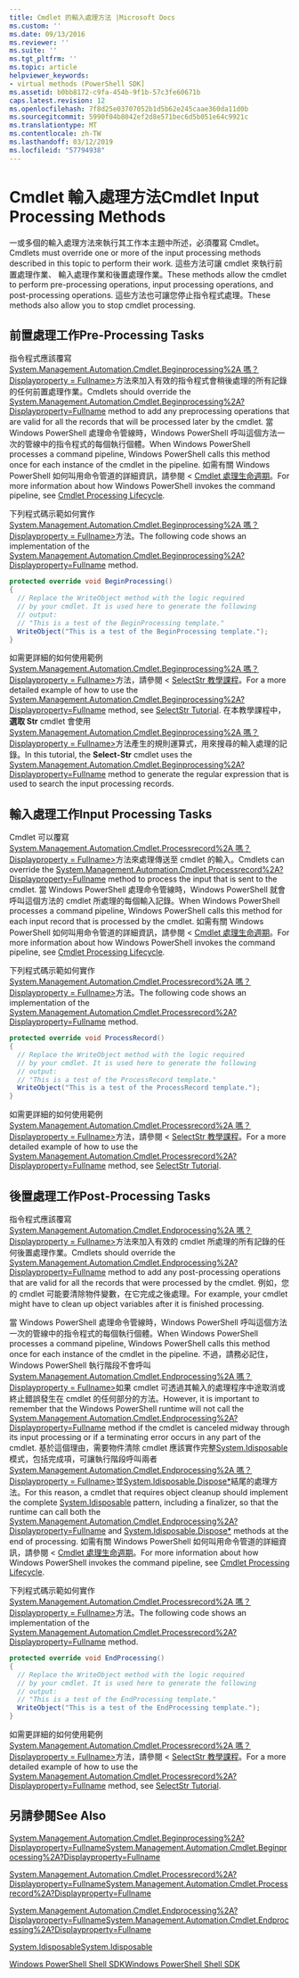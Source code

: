 ```yaml
---
title: Cmdlet 的輸入處理方法 |Microsoft Docs
ms.custom: ''
ms.date: 09/13/2016
ms.reviewer: ''
ms.suite: ''
ms.tgt_pltfrm: ''
ms.topic: article
helpviewer_keywords:
- virtual methods (PowerShell SDK]
ms.assetid: b0bb8172-c9fa-454b-9f1b-57c3fe60671b
caps.latest.revision: 12
ms.openlocfilehash: 7f8d25e03707052b1d5b62e245caae360da11d0b
ms.sourcegitcommit: 5990f04b8042ef2d8e571bec6d5b051e64c9921c
ms.translationtype: MT
ms.contentlocale: zh-TW
ms.lasthandoff: 03/12/2019
ms.locfileid: "57794938"
---
```

# <a name="cmdlet-input-processing-methods"></a><span data-ttu-id="3c5b8-102">Cmdlet 輸入處理方法</span><span class="sxs-lookup"><span data-stu-id="3c5b8-102">Cmdlet Input Processing Methods</span></span>

<span data-ttu-id="3c5b8-103">一或多個的輸入處理方法來執行其工作本主題中所述，必須覆寫 Cmdlet。</span><span class="sxs-lookup"><span data-stu-id="3c5b8-103">Cmdlets must override one or more of the input processing methods described in this topic to perform their work.</span></span> <span data-ttu-id="3c5b8-104">這些方法可讓 cmdlet 來執行前置處理作業、 輸入處理作業和後置處理作業。</span><span class="sxs-lookup"><span data-stu-id="3c5b8-104">These methods allow the cmdlet to perform pre-processing operations, input processing operations, and post-processing operations.</span></span> <span data-ttu-id="3c5b8-105">這些方法也可讓您停止指令程式處理。</span><span class="sxs-lookup"><span data-stu-id="3c5b8-105">These methods also allow you to stop cmdlet processing.</span></span>

## <a name="pre-processing-tasks"></a><span data-ttu-id="3c5b8-106">前置處理工作</span><span class="sxs-lookup"><span data-stu-id="3c5b8-106">Pre-Processing Tasks</span></span>

<span data-ttu-id="3c5b8-107">指令程式應該覆寫[System.Management.Automation.Cmdlet.Beginprocessing%2A 嗎？Displayproperty = Fullname>](/dotnet/api/system.management.automation.cmdlet.beginprocessing?view=powershellsdk-1.1.0)方法來加入有效的指令程式會稍後處理的所有記錄的任何前置處理作業。</span><span class="sxs-lookup"><span data-stu-id="3c5b8-107">Cmdlets should override the [System.Management.Automation.Cmdlet.Beginprocessing%2A?Displayproperty=Fullname](/dotnet/api/system.management.automation.cmdlet.beginprocessing?view=powershellsdk-1.1.0) method to add any preprocessing operations that are valid for all the records that will be processed later by the cmdlet.</span></span> <span data-ttu-id="3c5b8-108">當 Windows PowerShell 處理命令管線時，Windows PowerShell 呼叫這個方法一次的管線中的指令程式的每個執行個體。</span><span class="sxs-lookup"><span data-stu-id="3c5b8-108">When Windows PowerShell processes a command pipeline, Windows PowerShell calls this method once for each instance of the cmdlet in the pipeline.</span></span> <span data-ttu-id="3c5b8-109">如需有關 Windows PowerShell 如何叫用命令管道的詳細資訊，請參閱 < [Cmdlet 處理生命週期](https://msdn.microsoft.com/en-us/3202f55c-314d-4ac3-ad78-4c7ca72253c5)。</span><span class="sxs-lookup"><span data-stu-id="3c5b8-109">For more information about how Windows PowerShell invokes the command pipeline, see [Cmdlet Processing Lifecycle](https://msdn.microsoft.com/en-us/3202f55c-314d-4ac3-ad78-4c7ca72253c5).</span></span>

<span data-ttu-id="3c5b8-110">下列程式碼示範如何實作[System.Management.Automation.Cmdlet.Beginprocessing%2A 嗎？Displayproperty = Fullname>](/dotnet/api/system.management.automation.cmdlet.beginprocessing?view=powershellsdk-1.1.0)方法。</span><span class="sxs-lookup"><span data-stu-id="3c5b8-110">The following code shows an implementation of the [System.Management.Automation.Cmdlet.Beginprocessing%2A?Displayproperty=Fullname](/dotnet/api/system.management.automation.cmdlet.beginprocessing?view=powershellsdk-1.1.0) method.</span></span>

```csharp
protected override void BeginProcessing()
{
  // Replace the WriteObject method with the logic required
  // by your cmdlet. It is used here to generate the following
  // output:
  // "This is a test of the BeginProcessing template."
  WriteObject("This is a test of the BeginProcessing template.");
}
```

<span data-ttu-id="3c5b8-111">如需更詳細的如何使用範例[System.Management.Automation.Cmdlet.Beginprocessing%2A 嗎？Displayproperty = Fullname>](/dotnet/api/system.management.automation.cmdlet.beginprocessing?view=powershellsdk-1.1.0)方法，請參閱 < [SelectStr 教學課程](./selectstr-tutorial.md)。</span><span class="sxs-lookup"><span data-stu-id="3c5b8-111">For a more detailed example of how to use the [System.Management.Automation.Cmdlet.Beginprocessing%2A?Displayproperty=Fullname](/dotnet/api/system.management.automation.cmdlet.beginprocessing?view=powershellsdk-1.1.0) method, see [SelectStr Tutorial](./selectstr-tutorial.md).</span></span> <span data-ttu-id="3c5b8-112">在本教學課程中，**選取 Str** cmdlet 會使用[System.Management.Automation.Cmdlet.Beginprocessing%2A 嗎？Displayproperty = Fullname>](/dotnet/api/system.management.automation.cmdlet.beginprocessing?view=powershellsdk-1.1.0)方法產生的規則運算式，用來搜尋的輸入處理的記錄。</span><span class="sxs-lookup"><span data-stu-id="3c5b8-112">In this tutorial, the **Select-Str** cmdlet uses the [System.Management.Automation.Cmdlet.Beginprocessing%2A?Displayproperty=Fullname](/dotnet/api/system.management.automation.cmdlet.beginprocessing?view=powershellsdk-1.1.0) method to generate the regular expression that is used to search the input processing records.</span></span>

## <a name="input-processing-tasks"></a><span data-ttu-id="3c5b8-113">輸入處理工作</span><span class="sxs-lookup"><span data-stu-id="3c5b8-113">Input Processing Tasks</span></span>

<span data-ttu-id="3c5b8-114">Cmdlet 可以覆寫[System.Management.Automation.Cmdlet.Processrecord%2A 嗎？Displayproperty = Fullname>](/dotnet/api/system.management.automation.cmdlet.processrecord?view=powershellsdk-1.1.0)方法來處理傳送至 cmdlet 的輸入。</span><span class="sxs-lookup"><span data-stu-id="3c5b8-114">Cmdlets can override the [System.Management.Automation.Cmdlet.Processrecord%2A?Displayproperty=Fullname](/dotnet/api/system.management.automation.cmdlet.processrecord?view=powershellsdk-1.1.0) method to process the input that is sent to the cmdlet.</span></span> <span data-ttu-id="3c5b8-115">當 Windows PowerShell 處理命令管線時，Windows PowerShell 就會呼叫這個方法的 cmdlet 所處理的每個輸入記錄。</span><span class="sxs-lookup"><span data-stu-id="3c5b8-115">When Windows PowerShell processes a command pipeline, Windows PowerShell calls this method for each input record that is processed by the cmdlet.</span></span> <span data-ttu-id="3c5b8-116">如需有關 Windows PowerShell 如何叫用命令管道的詳細資訊，請參閱 < [Cmdlet 處理生命週期](https://msdn.microsoft.com/en-us/3202f55c-314d-4ac3-ad78-4c7ca72253c5)。</span><span class="sxs-lookup"><span data-stu-id="3c5b8-116">For more information about how Windows PowerShell invokes the command pipeline, see [Cmdlet Processing Lifecycle](https://msdn.microsoft.com/en-us/3202f55c-314d-4ac3-ad78-4c7ca72253c5).</span></span>

<span data-ttu-id="3c5b8-117">下列程式碼示範如何實作[System.Management.Automation.Cmdlet.Processrecord%2A 嗎？Displayproperty = Fullname>](/dotnet/api/system.management.automation.cmdlet.processrecord?view=powershellsdk-1.1.0)方法。</span><span class="sxs-lookup"><span data-stu-id="3c5b8-117">The following code shows an implementation of the [System.Management.Automation.Cmdlet.Processrecord%2A?Displayproperty=Fullname](/dotnet/api/system.management.automation.cmdlet.processrecord?view=powershellsdk-1.1.0) method.</span></span>

```csharp
protected override void ProcessRecord()
{
  // Replace the WriteObject method with the logic required
  // by your cmdlet. It is used here to generate the following
  // output:
  // "This is a test of the ProcessRecord template."
  WriteObject("This is a test of the ProcessRecord template.");
}
```

<span data-ttu-id="3c5b8-118">如需更詳細的如何使用範例[System.Management.Automation.Cmdlet.Processrecord%2A 嗎？Displayproperty = Fullname>](/dotnet/api/system.management.automation.cmdlet.processrecord?view=powershellsdk-1.1.0)方法，請參閱 < [SelectStr 教學課程](./selectstr-tutorial.md)。</span><span class="sxs-lookup"><span data-stu-id="3c5b8-118">For a more detailed example of how to use the [System.Management.Automation.Cmdlet.Processrecord%2A?Displayproperty=Fullname](/dotnet/api/system.management.automation.cmdlet.processrecord?view=powershellsdk-1.1.0) method, see [SelectStr Tutorial](./selectstr-tutorial.md).</span></span>

## <a name="post-processing-tasks"></a><span data-ttu-id="3c5b8-119">後置處理工作</span><span class="sxs-lookup"><span data-stu-id="3c5b8-119">Post-Processing Tasks</span></span>

<span data-ttu-id="3c5b8-120">指令程式應該覆寫[System.Management.Automation.Cmdlet.Endprocessing%2A 嗎？Displayproperty = Fullname>](/dotnet/api/system.management.automation.cmdlet.endprocessing?view=powershellsdk-1.1.0)方法來加入有效的 cmdlet 所處理的所有記錄的任何後置處理作業。</span><span class="sxs-lookup"><span data-stu-id="3c5b8-120">Cmdlets should override the [System.Management.Automation.Cmdlet.Endprocessing%2A?Displayproperty=Fullname](/dotnet/api/system.management.automation.cmdlet.endprocessing?view=powershellsdk-1.1.0) method to add any post-processing operations that are valid for all the records that were processed by the cmdlet.</span></span> <span data-ttu-id="3c5b8-121">例如，您的 cmdlet 可能要清除物件變數，在它完成之後處理。</span><span class="sxs-lookup"><span data-stu-id="3c5b8-121">For example, your cmdlet might have to clean up object variables after it is finished processing.</span></span>

<span data-ttu-id="3c5b8-122">當 Windows PowerShell 處理命令管線時，Windows PowerShell 呼叫這個方法一次的管線中的指令程式的每個執行個體。</span><span class="sxs-lookup"><span data-stu-id="3c5b8-122">When Windows PowerShell processes a command pipeline, Windows PowerShell calls this method once for each instance of the cmdlet in the pipeline.</span></span> <span data-ttu-id="3c5b8-123">不過，請務必記住，Windows PowerShell 執行階段不會呼叫[System.Management.Automation.Cmdlet.Endprocessing%2A 嗎？Displayproperty = Fullname>](/dotnet/api/system.management.automation.cmdlet.endprocessing?view=powershellsdk-1.1.0)如果 cmdlet 可透過其輸入的處理程序中途取消或終止錯誤發生在 cmdlet 的任何部分的方法。</span><span class="sxs-lookup"><span data-stu-id="3c5b8-123">However, it is important to remember that the Windows PowerShell runtime will not call the [System.Management.Automation.Cmdlet.Endprocessing%2A?Displayproperty=Fullname](/dotnet/api/system.management.automation.cmdlet.endprocessing?view=powershellsdk-1.1.0) method if the cmdlet is canceled midway through its input processing or if a terminating error occurs in any part of the cmdlet.</span></span> <span data-ttu-id="3c5b8-124">基於這個理由，需要物件清除 cmdlet 應該實作完整[System.Idisposable](/dotnet/api/System.IDisposable)模式，包括完成項，可讓執行階段呼叫兩者[System.Management.Automation.Cmdlet.Endprocessing%2A 嗎？Displayproperty = Fullname>](/dotnet/api/system.management.automation.cmdlet.endprocessing?view=powershellsdk-1.1.0)並[System.Idisposable.Dispose\*](/dotnet/api/System.IDisposable.Dispose)結尾的處理方法。</span><span class="sxs-lookup"><span data-stu-id="3c5b8-124">For this reason, a cmdlet that requires object cleanup should implement the complete [System.Idisposable](/dotnet/api/System.IDisposable) pattern, including a finalizer, so that the runtime can call both the [System.Management.Automation.Cmdlet.Endprocessing%2A?Displayproperty=Fullname](/dotnet/api/system.management.automation.cmdlet.endprocessing?view=powershellsdk-1.1.0) and [System.Idisposable.Dispose\*](/dotnet/api/System.IDisposable.Dispose) methods at the end of processing.</span></span> <span data-ttu-id="3c5b8-125">如需有關 Windows PowerShell 如何叫用命令管道的詳細資訊，請參閱 < [Cmdlet 處理生命週期](https://msdn.microsoft.com/en-us/3202f55c-314d-4ac3-ad78-4c7ca72253c5)。</span><span class="sxs-lookup"><span data-stu-id="3c5b8-125">For more information about how Windows PowerShell invokes the command pipeline, see [Cmdlet Processing Lifecycle](https://msdn.microsoft.com/en-us/3202f55c-314d-4ac3-ad78-4c7ca72253c5).</span></span>

<span data-ttu-id="3c5b8-126">下列程式碼示範如何實作[System.Management.Automation.Cmdlet.Processrecord%2A 嗎？Displayproperty = Fullname>](/dotnet/api/system.management.automation.cmdlet.processrecord?view=powershellsdk-1.1.0)方法。</span><span class="sxs-lookup"><span data-stu-id="3c5b8-126">The following code shows an implementation of the [System.Management.Automation.Cmdlet.Processrecord%2A?Displayproperty=Fullname](/dotnet/api/system.management.automation.cmdlet.processrecord?view=powershellsdk-1.1.0) method.</span></span>

```csharp
protected override void EndProcessing()
{
  // Replace the WriteObject method with the logic required
  // by your cmdlet. It is used here to generate the following
  // output:
  // "This is a test of the EndProcessing template."
  WriteObject("This is a test of the EndProcessing template.");
}
```

<span data-ttu-id="3c5b8-127">如需更詳細的如何使用範例[System.Management.Automation.Cmdlet.Processrecord%2A 嗎？Displayproperty = Fullname>](/dotnet/api/system.management.automation.cmdlet.processrecord?view=powershellsdk-1.1.0)方法，請參閱 < [SelectStr 教學課程](./selectstr-tutorial.md)。</span><span class="sxs-lookup"><span data-stu-id="3c5b8-127">For a more detailed example of how to use the [System.Management.Automation.Cmdlet.Processrecord%2A?Displayproperty=Fullname](/dotnet/api/system.management.automation.cmdlet.processrecord?view=powershellsdk-1.1.0) method, see [SelectStr Tutorial](./selectstr-tutorial.md).</span></span>

## <a name="see-also"></a><span data-ttu-id="3c5b8-128">另請參閱</span><span class="sxs-lookup"><span data-stu-id="3c5b8-128">See Also</span></span>

[<span data-ttu-id="3c5b8-129">System.Management.Automation.Cmdlet.Beginprocessing%2A?Displayproperty=Fullname</span><span class="sxs-lookup"><span data-stu-id="3c5b8-129">System.Management.Automation.Cmdlet.Beginprocessing%2A?Displayproperty=Fullname</span></span>](/dotnet/api/system.management.automation.cmdlet.beginprocessing?view=powershellsdk-1.1.0)

[<span data-ttu-id="3c5b8-130">System.Management.Automation.Cmdlet.Processrecord%2A?Displayproperty=Fullname</span><span class="sxs-lookup"><span data-stu-id="3c5b8-130">System.Management.Automation.Cmdlet.Processrecord%2A?Displayproperty=Fullname</span></span>](/dotnet/api/system.management.automation.cmdlet.processrecord?view=powershellsdk-1.1.0)

[<span data-ttu-id="3c5b8-131">System.Management.Automation.Cmdlet.Endprocessing%2A?Displayproperty=Fullname</span><span class="sxs-lookup"><span data-stu-id="3c5b8-131">System.Management.Automation.Cmdlet.Endprocessing%2A?Displayproperty=Fullname</span></span>](/dotnet/api/system.management.automation.cmdlet.endprocessing?view=powershellsdk-1.1.0)

[<span data-ttu-id="3c5b8-132">System.Idisposable</span><span class="sxs-lookup"><span data-stu-id="3c5b8-132">System.Idisposable</span></span>](/dotnet/api/System.IDisposable)

[<span data-ttu-id="3c5b8-133">Windows PowerShell Shell SDK</span><span class="sxs-lookup"><span data-stu-id="3c5b8-133">Windows PowerShell Shell SDK</span></span>](../windows-powershell-reference.md)
